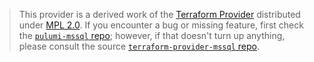 > This provider is a derived work of the [Terraform Provider](https://github.com/PGSSoft/terraform-provider-mssql)
> distributed under [MPL 2.0](https://www.mozilla.org/en-US/MPL/2.0/). If you encounter a bug or missing feature,
> first check the [`pulumi-mssql` repo](https://github.com/pulumiverse/pulumi-mssql/issues); however, if that doesn't turn up anything,
> please consult the source [`terraform-provider-mssql` repo](https://github.com/PGSSoft/terraform-provider-mssql/issues).